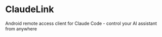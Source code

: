 # ClaudeLink
Android remote access client for Claude Code - control your AI assistant from anywhere

